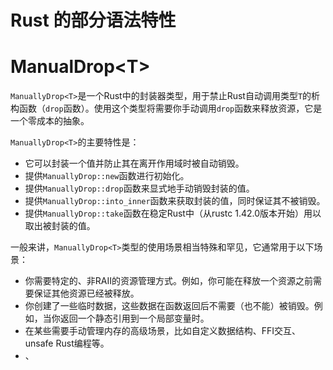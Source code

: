 # Rust 的部分语法特性

# ManualDrop\<T\>

`ManuallyDrop<T>`是一个Rust中的封装器类型，用于禁止Rust自动调用类型`T`的析构函数（`drop`函数）。使用这个类型将需要你手动调用`drop`函数来释放资源，它是一个零成本的抽象。

`ManuallyDrop<T>`的主要特性是：

- 它可以封装一个值并防止其在离开作用域时被自动销毁。
- 提供`ManuallyDrop::new`函数进行初始化。
- 提供`ManuallyDrop::drop`函数来显式地手动销毁封装的值。
- 提供`ManuallyDrop::into_inner`函数来获取封装的值，同时保证其不被销毁。
- 提供`ManuallyDrop::take`函数在稳定Rust中（从rustc 1.42.0版本开始）用以取出被封装的值。

一般来讲，`ManuallyDrop<T>`类型的使用场景相当特殊和罕见，它通常用于以下场景：

- 你需要特定的、非RAII的资源管理方式。例如，你可能在释放一个资源之前需要保证其他资源已经被释放。
- 你创建了一些临时数据，这些数据在函数返回后不需要（也不能）被销毁。例如，当你返回一个静态引用到一个局部变量时。
- 在某些需要手动管理内存的高级场景，比如自定义数据结构、FFI交互、unsafe Rust编程等。
- 、